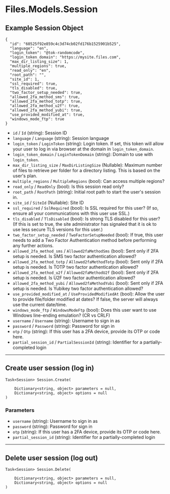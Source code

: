 # Files.Models.Session

## Example Session Object

```
{
  "id": "60525f92e859c4c3d74cb02fd176b1525901b525",
  "language": "en",
  "login_token": "@tok-randomcode",
  "login_token_domain": "https://mysite.files.com",
  "max_dir_listing_size": 1,
  "multiple_regions": true,
  "read_only": "en",
  "root_path": "",
  "site_id": 1,
  "ssl_required": true,
  "tls_disabled": true,
  "two_factor_setup_needed": true,
  "allowed_2fa_method_sms": true,
  "allowed_2fa_method_totp": true,
  "allowed_2fa_method_u2f": true,
  "allowed_2fa_method_yubi": true,
  "use_provided_modified_at": true,
  "windows_mode_ftp": true
}
```

* `id` / `Id`  (string): Session ID
* `language` / `Language`  (string): Session language
* `login_token` / `LoginToken`  (string): Login token. If set, this token will allow your user to log in via browser at the domain in `login_token_domain`.
* `login_token_domain` / `LoginTokenDomain`  (string): Domain to use with `login_token`.
* `max_dir_listing_size` / `MaxDirListingSize`  (Nullable<Int64>): Maximum number of files to retrieve per folder for a directory listing.  This is based on the user's plan.
* `multiple_regions` / `MultipleRegions`  (bool): Can access multiple regions?
* `read_only` / `ReadOnly`  (bool): Is this session read only?
* `root_path` / `RootPath`  (string): Initial root path to start the user's session in.
* `site_id` / `SiteId`  (Nullable<Int64>): Site ID
* `ssl_required` / `SslRequired`  (bool): Is SSL required for this user?  (If so, ensure all your communications with this user use SSL.)
* `tls_disabled` / `TlsDisabled`  (bool): Is strong TLS disabled for this user? (If this is set to true, the site administrator has signaled that it is ok to use less secure TLS versions for this user.)
* `two_factor_setup_needed` / `TwoFactorSetupNeeded`  (bool): If true, this user needs to add a Two Factor Authentication method before performing any further actions.
* `allowed_2fa_method_sms` / `Allowed2faMethodSms`  (bool): Sent only if 2FA setup is needed. Is SMS two factor authentication allowed?
* `allowed_2fa_method_totp` / `Allowed2faMethodTotp`  (bool): Sent only if 2FA setup is needed. Is TOTP two factor authentication allowed?
* `allowed_2fa_method_u2f` / `Allowed2faMethodU2f`  (bool): Sent only if 2FA setup is needed. Is U2F two factor authentication allowed?
* `allowed_2fa_method_yubi` / `Allowed2faMethodYubi`  (bool): Sent only if 2FA setup is needed. Is Yubikey two factor authentication allowed?
* `use_provided_modified_at` / `UseProvidedModifiedAt`  (bool): Allow the user to provide file/folder modified at dates?  If false, the server will always use the current date/time.
* `windows_mode_ftp` / `WindowsModeFtp`  (bool): Does this user want to use Windows line-ending emulation?  (CR vs CRLF)
* `username` / `Username`  (string): Username to sign in as
* `password` / `Password`  (string): Password for sign in
* `otp` / `Otp`  (string): If this user has a 2FA device, provide its OTP or code here.
* `partial_session_id` / `PartialSessionId`  (string): Identifier for a partially-completed login


---

## Create user session (log in)

```
Task<Session> Session.Create(
    
    Dictionary<string, object> parameters = null,
    Dictionary<string, object> options = null
)
```

### Parameters

* `username` (string): Username to sign in as
* `password` (string): Password for sign in
* `otp` (string): If this user has a 2FA device, provide its OTP or code here.
* `partial_session_id` (string): Identifier for a partially-completed login


---

## Delete user session (log out)

```
Task<Session> Session.Delete(
    
    Dictionary<string, object> parameters = null,
    Dictionary<string, object> options = null
)
```
